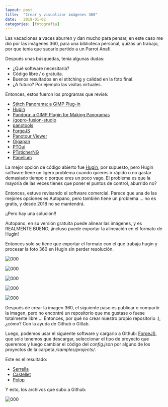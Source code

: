 ```yaml
---
layout: post
title:  "Crear y visualizar imágenes 360"
date:   2019-01-02
categories: [fotografia]
---
```


Las vacaciones a vaces aburren y dan mucho para pensar, en este caso me dió por las imágenes 360, para una biblioteca personal, quizás un trabajo, por que tenía que sacarle partido a un Parrot Anafi.

Después unas búsquedas, tenía algunas dudas:
- ¿Qué software necesitaría?
- Código libre / o gratuita.
- Buenos resultados en el stitching y calidad en la foto final.
- ¿A futuro? Por ejemplo las visitas virtuales.


Entonces, estos fueron los programas que revisé:
* [Stitch Panorama: a GIMP Plug-in](http://stitchpanorama.sourceforge.net/)
* [Hugin](http://hugin.sourceforge.net/)
* [Pandora: a GIMP Plugin for Making Panoramas](http://www.shallowsky.com/software/pandora/)
* [/gopro-fusion-studio](https://es.shop.gopro.com/EMEA/softwareandapp/gopro-fusion-studio-app/fusion-studio.html)
* [panotools](https://wiki.panotools.org/Main_Page)
* [ForgeJS](https://forgejs.org/)
* [Panotour Viewer](https://www.kolor.com/panotour-viewer-download/)
* [Gigapan](http://www.gigapan.com/cms/support/download-gigapan-stitch)
* [PTGui](https://www.ptgui.com/)
* [PTsticherNG](https://webuser.hs-furtwangen.de/~dersch/PTStitcherNG/PTStitcherNG0.4.html)
* [Panellum](https://pannellum.org/)


La mejor opción de código abierto fue [Hugin](http://hugin.sourceforge.net/), por supuesto, pero Hugin software tiene un ligero problema cuando quieres ir rápido o no gastar demasiado tiempo o porque eres un poco vago. El problema es que la mayoría de las veces tienes que poner el puntos de control, aburrido no?

Entonces, estuve revisando el software comercial. Parece que una de las mejores opciones es Autopano, pero también tiene un problema ... no es gratis, y desde 2018 no se mantendrá.

¡¡Pero hay una solución!!

Autopano, en su versión gratuita puede alinear las imágenes, y es REALMENTE BUENO, ¡incluso puede exportar la alineación en el formato de Hugin!

Entonces solo se tiene que exportar el formato con el que trabaja hugin y procesar la foto 360 en Hugin sin perder resolución.

![000](https://joancano.github.io/static/projects/imgPosts/img360/detectar.png)

![000](https://joancano.github.io/static/projects/imgPosts/img360/align.png)

![000](https://joancano.github.io/static/projects/imgPosts/img360/panotools.png)

![000](https://joancano.github.io/static/projects//imgPosts/img360/file.png)

![000](https://joancano.github.io/static/projects/imgPosts/img360/salida.png)


Después de crear la imagen 360, el siguiente paso es publicar o compartir la imagen, pero no encontré un repositorio que me gustase o fuese totalmente libre ... Entonces, por qué no crear nuestro propio repositorio :), ¿cómo? Con la ayuda de Github o Gitlab.

Luego, podemos usar el siguiente software y cargarlo a Github: [ForgeJS](https://forgejs.org), que solo tenemos que descargar, seleccionar el tipo de proyecto que queremos y luego cambiar el código del *config.json* por alguno de los proyectos de la carpeta */samples/projects/*.

Este es el resultado:

- [Serrella](https://joancano.github.io/static/projects/360/projectes/serrella/#first-scene&uid=scene-0)
- [Castellet](https://joancano.github.io/static/projects/360/projectes/castellet/#first-scene&uid=scene-0)
- [Polop](https://joancano.github.io/static/projects/360/projectes/polop/index.html#first-scene&uid=scene-0)

Y esto, los archivos que subo a Github:

![000](https://joancano.github.io/static/projects/imgPosts/img360/forge.png)
